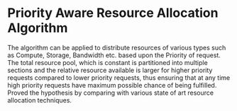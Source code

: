 # Priority Aware Resource Allocation Algorithm
The algorithm can be applied to distribute resources of various types such as Compute, Storage, Bandwidth etc. based upon the Priority of request. The total resource pool, which is constant is partitioned into multiple sections and the relative resource available is larger for higher priority requests compared to lower priority requests, thus ensuring that at any time high priority requests have maximum possible chance of being fulfilled. Proved the hypothesis by comparing with various state of art resource allocation techniques.

